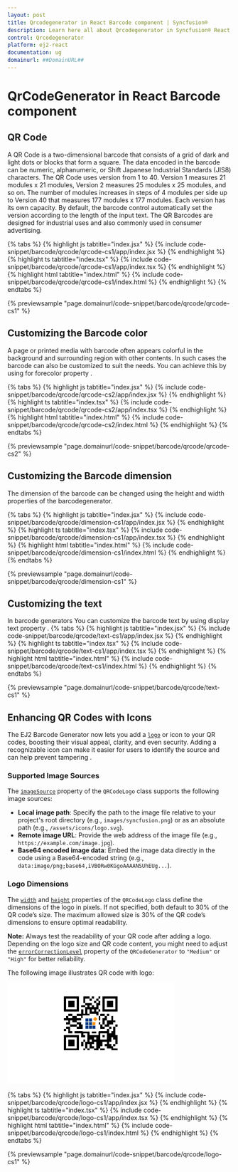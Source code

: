 ```yaml
---
layout: post
title: Qrcodegenerator in React Barcode component | Syncfusion®
description: Learn here all about Qrcodegenerator in Syncfusion® React Barcode component of Syncfusion Essential® JS 2 and more.
control: Qrcodegenerator 
platform: ej2-react
documentation: ug
domainurl: ##DomainURL##
---
```


# QrCodeGenerator in React Barcode component

## QR Code

A QR Code is a two-dimensional barcode that consists of a grid of dark and light dots or blocks that form a square. The data encoded in the barcode can be numeric, alphanumeric, or Shift Japanese Industrial Standards (JIS8) characters. The QR Code uses version from 1 to 40. Version 1 measures 21 modules x 21 modules, Version 2 measures 25 modules x 25 modules, and so on. The number of modules increases in steps of 4 modules per side up to Version 40 that measures 177 modules x 177 modules. Each version has its own capacity. By default, the barcode control automatically set the version according to the length of the input text. The QR Barcodes are designed for industrial uses and also commonly used in consumer advertising.

{% tabs %}
{% highlight js tabtitle="index.jsx" %}
{% include code-snippet/barcode/qrcode/qrcode-cs1/app/index.jsx %}
{% endhighlight %}
{% highlight ts tabtitle="index.tsx" %}
{% include code-snippet/barcode/qrcode/qrcode-cs1/app/index.tsx %}
{% endhighlight %}
{% highlight html tabtitle="index.html" %}
{% include code-snippet/barcode/qrcode/qrcode-cs1/index.html %}
{% endhighlight %}
{% endtabs %}
        
{% previewsample "page.domainurl/code-snippet/barcode/qrcode/qrcode-cs1" %}

## Customizing the Barcode color

A page or printed media with barcode often appears colorful in the background and surrounding region with other contents. In such cases the barcode can also be customized to suit the needs. You can achieve this by using for forecolor property .

{% tabs %}
{% highlight js tabtitle="index.jsx" %}
{% include code-snippet/barcode/qrcode/qrcode-cs2/app/index.jsx %}
{% endhighlight %}
{% highlight ts tabtitle="index.tsx" %}
{% include code-snippet/barcode/qrcode/qrcode-cs2/app/index.tsx %}
{% endhighlight %}
{% highlight html tabtitle="index.html" %}
{% include code-snippet/barcode/qrcode/qrcode-cs2/index.html %}
{% endhighlight %}
{% endtabs %}
        
{% previewsample "page.domainurl/code-snippet/barcode/qrcode/qrcode-cs2" %}

## Customizing the Barcode dimension

The dimension of the barcode can be changed using the height and width properties of the barcodegenerator.

{% tabs %}
{% highlight js tabtitle="index.jsx" %}
{% include code-snippet/barcode/qrcode/dimension-cs1/app/index.jsx %}
{% endhighlight %}
{% highlight ts tabtitle="index.tsx" %}
{% include code-snippet/barcode/qrcode/dimension-cs1/app/index.tsx %}
{% endhighlight %}
{% highlight html tabtitle="index.html" %}
{% include code-snippet/barcode/qrcode/dimension-cs1/index.html %}
{% endhighlight %}
{% endtabs %}
        
{% previewsample "page.domainurl/code-snippet/barcode/qrcode/dimension-cs1" %}

## Customizing the text

In barcode generators You can customize the barcode text by using display text property .
{% tabs %}
{% highlight js tabtitle="index.jsx" %}
{% include code-snippet/barcode/qrcode/text-cs1/app/index.jsx %}
{% endhighlight %}
{% highlight ts tabtitle="index.tsx" %}
{% include code-snippet/barcode/qrcode/text-cs1/app/index.tsx %}
{% endhighlight %}
{% highlight html tabtitle="index.html" %}
{% include code-snippet/barcode/qrcode/text-cs1/index.html %}
{% endhighlight %}
{% endtabs %}
        
{% previewsample "page.domainurl/code-snippet/barcode/qrcode/text-cs1" %}

## Enhancing QR Codes with Icons

The EJ2 Barcode Generator now lets you add a [`logo`](https://ej2.syncfusion.com/react/documentation/api/barcode/qRCodeLogo/) or icon to your QR codes, boosting their visual appeal, clarity, and even security. Adding a recognizable icon can make it easier for users to identify the source and can help prevent tampering .

### Supported Image Sources
 
The [`imageSource`](https://ej2.syncfusion.com/react/documentation/api/barcode/qRCodeLogo/#imagesource) property of the `QRCodeLogo` class supports the following image sources:
 
- **Local image path**: Specify the path to the image file relative to your project's root directory (e.g., `images/syncfusion.png`) or as an absolute path (e.g., `/assets/icons/logo.svg`).
- **Remote image URL**: Provide the web address of the image file (e.g., `https://example.com/image.jpg`).
- **Base64 encoded image data**: Embed the image data directly in the code using a Base64-encoded string (e.g., `data:image/png;base64,iVBORw0KGgoAAAANSUhEUg...`).

### Logo Dimensions
 
The [`width`](https://ej2.syncfusion.com/react/documentation/api/barcode/qRCodeLogo/#width) and [`height`](https://ej2.syncfusion.com/react/documentation/api/barcode/qRCodeLogo/#height) properties of the `QRCodeLogo` class define the dimensions of the logo in pixels. If not specified, both default to 30% of the QR code’s size. The maximum allowed size is 30% of the QR code’s dimensions to ensure optimal readability.

**Note:** Always test the readability of your QR code after adding a logo. Depending on the logo size and QR code content, you might need to adjust the [`errorCorrectionLevel`](https://ej2.syncfusion.com/react/documentation/api/barcode/errorCorrectionLevel/) property of the `QRCodeGenerator` to `"Medium"` or `"High"` for better reliability.

The following image illustrates QR code with logo:

![logo](images/logo.png) 

{% tabs %}
{% highlight js tabtitle="index.jsx" %}
{% include code-snippet/barcode/qrcode/logo-cs1/app/index.jsx %}
{% endhighlight %}
{% highlight ts tabtitle="index.tsx" %}
{% include code-snippet/barcode/qrcode/logo-cs1/app/index.tsx %}
{% endhighlight %}
{% highlight html tabtitle="index.html" %}
{% include code-snippet/barcode/qrcode/logo-cs1/index.html %}
{% endhighlight %}
{% endtabs %}
        
{% previewsample "page.domainurl/code-snippet/barcode/qrcode/logo-cs1" %}